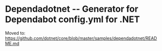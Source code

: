 # Dependadotnet -- Generator for Dependabot config.yml for .NET

Moved to: https://github.com/dotnet/core/blob/master/samples/dependadotnet/README.md
